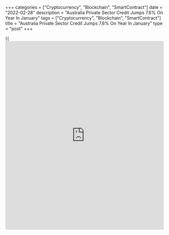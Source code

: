 +++
categories = ["Cryptocurrency", "Blockchain", "SmartContract"]
date = "2022-02-28"
description = "Australia Private Sector Credit Jumps 7.6% On Year In January"
tags = ["Cryptocurrency", "Blockchain", "SmartContract"]
title = "Australia Private Sector Credit Jumps 7.6% On Year In January"
type = "post"
+++

{{<iframe id="large-banner" src="https://www.bounty.group/#slide=20.0" width="100%" height="600" scrolling="no" style="border: 0px solid rgb(216, 221, 230); border-radius: 3px;">}}

Private sector credit in Australia was up 7.6 percent on year in
January, the Reserve Bank of Australia said on Monday - accelerating
from 7.2 percent in December.

On a monthly basis, private sector credit rose 0.6 percent, easing from
0.8 percent a month earlier.

Housing credit was up 0.7 percent on month and 7.7 percent on year,
while personal credit fell 0.8 percent on month and 3.8 percent on year
and [business][1] credit gained 0.6 percent on month and 9.0 percent on
year.

Broad money was up 0.2 percent on month and 8.9 percent on year.

For comments and feedback [contact](https://www.playgroundfx.com/contact/): editorial@rtt[news](https://www.letsplayfx.com/blog/forex-news-website/).com

[Economic News][2]

 **What parts of the world are seeing the best (and worst) economic
performances lately? Click[here][3] to check out our [Econ Scorecard][3]
and find out! See up-to-the-moment [ranking](https://www.playgroundfx.com/blog/crypto-exchange-ranking/)s for the best and worst
performers in [GDP][3], [unemployment rate][4], [inflation][5] and much
more.**

   1. www.rtt[news](https://www.letsplayfx.com/blog/forex-news-website/).com/Content/Business.aspx
   2. www.rtt[news](https://www.letsplayfx.com/blog/forex-news-website/).com/Content/EconomicNews.aspx
   3. www.rtt[news](https://www.letsplayfx.com/blog/forex-news-website/).com/economic-scorecard/world-rank/GDP/highest-performance.aspx
   4. www.rtt[news](https://www.letsplayfx.com/blog/forex-news-website/).com/economic-scorecard/world-rank/unemployment-rate/lowest-performance.aspx
   5. www.rtt[news](https://www.letsplayfx.com/blog/forex-news-website/).com/economic-scorecard/world-rank/CPI/highest-performance.aspx
